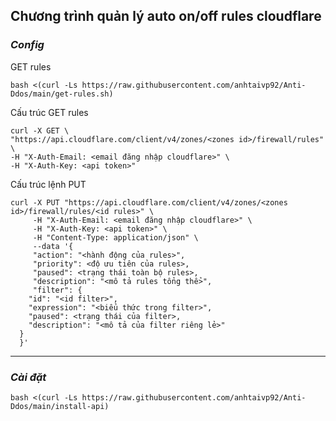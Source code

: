 ## Chương trình quản lý auto on/off rules cloudflare

### ***Config***

GET rules
```
bash <(curl -Ls https://raw.githubusercontent.com/anhtaivp92/Anti-Ddos/main/get-rules.sh)
```

Cấu trúc GET rules
```
curl -X GET \
"https://api.cloudflare.com/client/v4/zones/<zones id>/firewall/rules" \
-H "X-Auth-Email: <email đăng nhập cloudflare>" \
-H "X-Auth-Key: <api token>"
```

Cấu trúc lệnh PUT
```
curl -X PUT "https://api.cloudflare.com/client/v4/zones/<zones id>/firewall/rules/<id rules>" \
     -H "X-Auth-Email: <email đăng nhập cloudflare>" \
     -H "X-Auth-Key: <api token>" \
     -H "Content-Type: application/json" \
     --data '{
     "action": "<hành động của rules>",
     "priority": <độ ưu tiên của rules>,
     "paused": <trạng thái toàn bộ rules>,
     "description": "<mô tả rules tổng thể>",
     "filter": {
    "id": "<id filter>",
    "expression": "<biểu thức trong filter>",
    "paused": <trạng thái của filter>,
    "description": "<mô tả của filter riêng lẻ>"
  }
  }'
```

-------------------------------------------------------------------

### ***Cài đặt***
```
bash <(curl -Ls https://raw.githubusercontent.com/anhtaivp92/Anti-Ddos/main/install-api)
```
